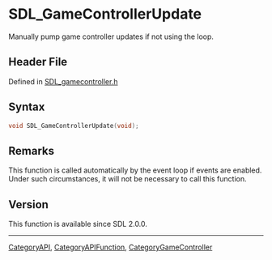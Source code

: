 # SDL_GameControllerUpdate

Manually pump game controller updates if not using the loop.

## Header File

Defined in [SDL_gamecontroller.h](https://github.com/libsdl-org/SDL/blob/SDL2/include/SDL_gamecontroller.h)

## Syntax

```c
void SDL_GameControllerUpdate(void);
```

## Remarks

This function is called automatically by the event loop if events are
enabled. Under such circumstances, it will not be necessary to call this
function.

## Version

This function is available since SDL 2.0.0.





----
[CategoryAPI](CategoryAPI), [CategoryAPIFunction](CategoryAPIFunction), [CategoryGameController](CategoryGameController)

